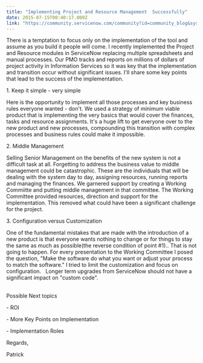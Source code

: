 ```yaml
---
title: "Implementing Project and Resource Management  Successfully"
date: 2015-07-15T00:40:17.000Z
link: "https://community.servicenow.com/community?id=community_blog&sys_id=db3d2ee5dbd0dbc01dcaf3231f961934"
---
```

<p>There is a temptation to focus only on the implementation of the tool and assume as you build it people will come. I recently implemented the Project and Resource modules in ServiceNow replacing multiple spreadsheets and manual processes. Our PMO tracks and reports on millions of dollars of project activity in Information Services so it was key that the implementation and transition occur without significant issues. I'll share some key points that lead to the success of the implementation.</p><p></p><p>1. Keep it simple - very simple</p><p>Here is the opportunity to implement all those processes and key business rules everyone wanted - don't. We used a strategy of minimum viable product that is implementing the very basics that would cover the finances, tasks and resource assignments. It's a huge lift to get everyone over to the new product and new processes, compounding this transition with complex processes and business rules could make it impossible.</p><p></p><p>2. Middle Management</p><p>Selling Senior Management on the benefits of the new system is not a difficult task at all. Forgetting to address the business value to middle management could be catastrophic. These are the individuals that will be dealing with the system day to day, assigning resources, running reports and managing the finances. We garnered support by creating a Working Commiitte and putting middle management in that committee. The Working Committee provided resources, direction and support for the implementation. This removed what could have been a significant challenge for the project.</p><p></p><p>3. Configuration versus Customization</p><p>One of the fundamental mistakes that are made with the introduction of a new product is that everyone wants nothing to change or for things to stay the same as much as possible(the reverse condition of point #1).. That is not going to happen. For every presentation to the Working Committee I posed the question, "Make the software do what you want or adjust your process to match the software." I tried to limit the customization and focus on configuration.   Longer term upgrades from ServiceNow should not have a significant impact on "custom code".</p><p><br/>Possible Next topics</p><p>- ROI</p><p>- More Key Points on Implementation</p><p>- Implementation Roles</p><p></p><p>Regards,</p><p>Patrick</p>